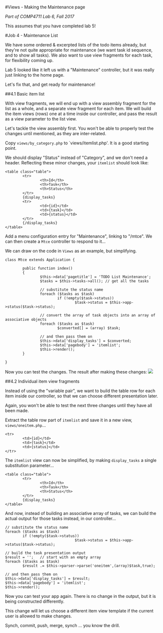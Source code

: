 #Views - Making the Maintenance page

_Part of COMP4711 Lab 6, Fall 2017_

<div class="alert alert-info">
This assumes that you have completed lab 5!
</div>


#Job 4 - Maintenance List

We have some ordered & excerpted lists of the todo items already, but they're not quite
appropriate for maintenance (we want task id sequence, and to show all tasks).
We also want to use view fragments for each task, for flexibility coming up.

Lab 5 looked like it left us with a "Maintenance" controller, but it was really
just linking to the home page.

Let's fix that, and get ready for maintenance!

##4.1 Basic item list

With view fragments, we will end up with a view assembly fragment for the list as a whole,
and a separate view fragment for each item. We will build the item views (rows)
one at a time inside our controller, and pass the result as a view parameter
to the list view.

Let's tackle the view assembly first. You won't be able to properly test the changes 
until mentioned, as they are inter-related.

Copy `views/by_category.php` to `views/itemlist.php'. It is a good starting point.

We should display "Status" instead of "Category", and we don't need a header.
Reflecting these minor changes, your `itemlist` should look like:

    <table class="table">
            <tr>
                    <th>Id</th>
                    <th>Task</th>
                    <th>Status</th>
            </tr>
            {display_tasks}
            <tr>
                    <td>{id}</td>
                    <td>{task}</td>
                    <td>{status}</td>
            </tr>
            {/display_tasks}	
    </table>

Add a menu configuration entry for "Maintenance", linking to "/mtce".
We can then create a `Mtce` controller to respond to it...

We can draw on the code in `Views` as an example, but simplifying.

    class Mtce extends Application {

            public function index()
            {
                    $this->data['pagetitle'] = 'TODO List Maintenance';
                    $tasks = $this->tasks->all(); // get all the tasks

                    // substitute the status name
                    foreach ($tasks as $task)
                            if (!empty($task->status))
                                    $task->status = $this->app->status($task->status);

                    // convert the array of task objects into an array of associative objects		
                    foreach ($tasks as $task)
                            $converted[] = (array) $task;

                    // and then pass them on
                    $this->data['display_tasks'] = $converted;
                    $this->data['pagebody'] = 'itemlist';
                    $this->render();
            }

    }

Now you can test the changes. The result after making these changes:
<img class="scale" src="/pix/tutorials/todo/61.png"/>

##4.2 Individual item view fragments

Instead of using the "variable pair", we want to build the table
row for each item inside our controller, so that we can choose
different presentation later.

Again, you won't be able to test the next three changes until they have all been made.

Extract the table row part of `itemlist` and save it in a new view, `views/oneitem.php`...

    <tr>
            <td>{id}</td>
            <td>{task}</td>
            <td>{status}</td>
    </tr>

The `itemlist` view can now be simplified, by making `display_tasks` a single substitution
parameter...

    <table class="table">
            <tr>
                    <th>Id</th>
                    <th>Task</th>
                    <th>Status</th>
            </tr>
            {display_tasks}
    </table>

And now, instead of building an associative array of tasks, we can build
the actual output for those tasks instead, in our controller...

    // substitute the status name
    foreach ($tasks as $task)
            if (!empty($task->status))
                                    $task->status = $this->app->status($task->status);

    // build the task presentation output
    $result = '';	// start with an empty array		
    foreach ($tasks as $task)
            $result .= $this->parser->parse('oneitem',(array)$task,true);

    // and then pass them on
    $this->data['display_tasks'] = $result;
    $this->data['pagebody'] = 'itemlist';
    $this->render();

Now you can test your app again.
There is no change in the output, but it is being constructed differently.

This change will let us choose a different item view template if
the current user is allowed to make changes.

<div class="alert alert-info">
Synch, commit, push, merge, synch ... you know the drill.
</div>
